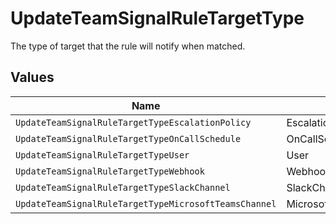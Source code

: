 # UpdateTeamSignalRuleTargetType

The type of target that the rule will notify when matched.


## Values

| Name                                                  | Value                                                 |
| ----------------------------------------------------- | ----------------------------------------------------- |
| `UpdateTeamSignalRuleTargetTypeEscalationPolicy`      | EscalationPolicy                                      |
| `UpdateTeamSignalRuleTargetTypeOnCallSchedule`        | OnCallSchedule                                        |
| `UpdateTeamSignalRuleTargetTypeUser`                  | User                                                  |
| `UpdateTeamSignalRuleTargetTypeWebhook`               | Webhook                                               |
| `UpdateTeamSignalRuleTargetTypeSlackChannel`          | SlackChannel                                          |
| `UpdateTeamSignalRuleTargetTypeMicrosoftTeamsChannel` | MicrosoftTeamsChannel                                 |